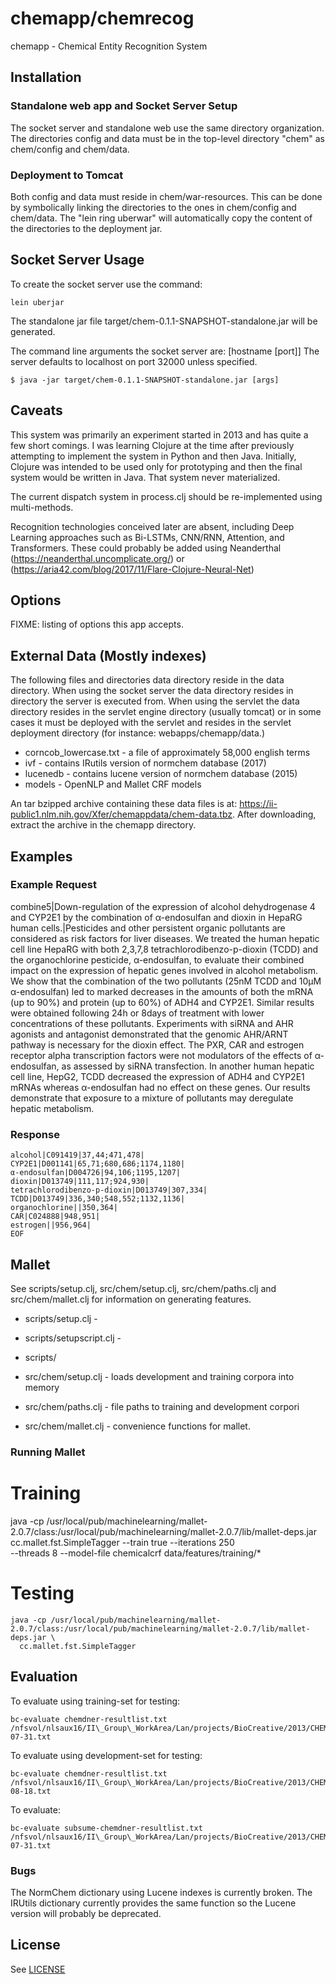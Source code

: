 # chemapp/chemrecog

chemapp - Chemical Entity Recognition System

## Installation

### Standalone web app and Socket Server Setup

The socket server and standalone web use the same directory
organization.  The directories config and data must be in the
top-level directory "chem" as chem/config and chem/data.

### Deployment to Tomcat

Both config and data must reside in chem/war-resources.  This can be
done by symbolically linking the directories to the ones in
chem/config and chem/data.  The "lein ring uberwar" will automatically
copy the content of the directories to the deployment jar.

## Socket Server Usage

To create the socket server use the command:

    lein uberjar

The standalone jar file target/chem-0.1.1-SNAPSHOT-standalone.jar will
be generated.

The command line arguments the socket server are: [hostname [port]]
The server defaults to localhost on port 32000 unless specified.

    $ java -jar target/chem-0.1.1-SNAPSHOT-standalone.jar [args]

## Caveats

This system was primarily an experiment started in 2013 and has quite
a few short comings.   I was learning Clojure at the time after
previously attempting to implement the system in Python and then
Java.   Initially, Clojure was intended to be used only for
prototyping and then the final system would be written in Java.  That
system never materialized.

The current dispatch system in process.clj should be re-implemented
using multi-methods.

Recognition technologies conceived later are absent, including Deep
Learning approaches such as Bi-LSTMs, CNN/RNN, Attention, and
Transformers.  These could probably be added using Neanderthal
(https://neanderthal.uncomplicate.org/) or
(https://aria42.com/blog/2017/11/Flare-Clojure-Neural-Net)

## Options

FIXME: listing of options this app accepts.

## External Data (Mostly indexes)

The following files and directories data directory reside in the data
directory.  When using the socket server the data directory resides in
directory the server is executed from.  When using the servlet the
data directory resides in the servlet engine directory (usually
tomcat) or in some cases it must be deployed with the servlet and
resides in the servlet deployment directory (for instance:
webapps/chemapp/data.)

+ corncob_lowercase.txt  - a file of approximately 58,000 english terms
+ ivf       - contains IRutils version of normchem database (2017)
+ lucenedb  - contains lucene version of normchem database (2015)
+ models    - OpenNLP and Mallet CRF models

An tar bzipped archive containing these 
data files is at:
https://ii-public1.nlm.nih.gov/Xfer/chemappdata/chem-data.tbz.  After
downloading, extract the archive in the chemapp directory.

## Examples

### Example Request

combine5|Down-regulation of the expression of alcohol dehydrogenase 4 and CYP2E1 by the combination of α-endosulfan and dioxin in HepaRG human cells.|Pesticides and other persistent organic pollutants are considered as risk factors for liver diseases. We treated the human hepatic cell line HepaRG with both 2,3,7,8 tetrachlorodibenzo-p-dioxin (TCDD) and the organochlorine pesticide, α-endosulfan, to evaluate their combined impact on the expression of hepatic genes involved in alcohol metabolism. We show that the combination of the two pollutants (25nM TCDD and 10μM α-endosulfan) led to marked decreases in the amounts of both the mRNA (up to 90%) and protein (up to 60%) of ADH4 and CYP2E1. Similar results were obtained following 24h or 8days of treatment with lower concentrations of these pollutants. Experiments with siRNA and AHR agonists and antagonist demonstrated that the genomic AHR/ARNT pathway is necessary for the dioxin effect. The PXR, CAR and estrogen receptor alpha transcription factors were not modulators of the effects of α-endosulfan, as assessed by siRNA transfection. In another human hepatic cell line, HepG2, TCDD decreased the expression of ADH4 and CYP2E1 mRNAs whereas α-endosulfan had no effect on these genes. Our results demonstrate that exposure to a mixture of pollutants may deregulate hepatic metabolism.

### Response

    alcohol|C091419|37,44;471,478|
    CYP2E1|D001141|65,71;680,686;1174,1180|
    α-endosulfan|D004726|94,106;1195,1207|
    dioxin|D013749|111,117;924,930|
    tetrachlorodibenzo-p-dioxin|D013749|307,334|
    TCDD|D013749|336,340;548,552;1132,1136|
    organochlorine||350,364|
    CAR|C024888|948,951|
    estrogen||956,964|
    EOF

## Mallet

See scripts/setup.clj, src/chem/setup.clj, src/chem/paths.clj and 
src/chem/mallet.clj for information on generating features.

+ scripts/setup.clj       -
+ scripts/setupscript.clj -
+ scripts/

+ src/chem/setup.clj      - loads development and training corpora into memory
+ src/chem/paths.clj      - file paths to training and development corpori
+ src/chem/mallet.clj     - convenience functions for mallet.


### Running Mallet 

Training
========

java -cp /usr/local/pub/machinelearning/mallet-2.0.7/class:/usr/local/pub/machinelearning/mallet-2.0.7/lib/mallet-deps.jar \
    cc.mallet.fst.SimpleTagger --train true --iterations 250 \
    --threads 8 --model-file chemicalcrf data/features/training/*

Testing
=======

    java -cp /usr/local/pub/machinelearning/mallet-2.0.7/class:/usr/local/pub/machinelearning/mallet-2.0.7/lib/mallet-deps.jar \
      cc.mallet.fst.SimpleTagger

## Evaluation

To evaluate using training-set for testing:

    bc-evaluate chemdner-resultlist.txt /nfsvol/nlsaux16/II\_Group\_WorkArea/Lan/projects/BioCreative/2013/CHEMDNER\_TRAIN\_V01/cdi\_ann\_training\_13-07-31.txt

To evaluate using development-set for testing:

    bc-evaluate chemdner-resultlist.txt /nfsvol/nlsaux16/II\_Group\_WorkArea/Lan/projects/BioCreative/2013/CHEMDNER\_DEVELOPMENT\_V02/cdi\_ann\_development_13-08-18.txt

To evaluate:

    bc-evaluate subsume-chemdner-resultlist.txt /nfsvol/nlsaux16/II\_Group\_WorkArea/Lan/projects/BioCreative/2013/CHEMDNER\_TRAIN\_V01/cdi\_ann\_training_13-07-31.txt

  
### Bugs

The NormChem dictionary using Lucene indexes is currently broken.  The
IRUtils dictionary currently provides the same function so the Lucene
version will probably be deprecated.

## License

See [LICENSE](LICENSE.md)
